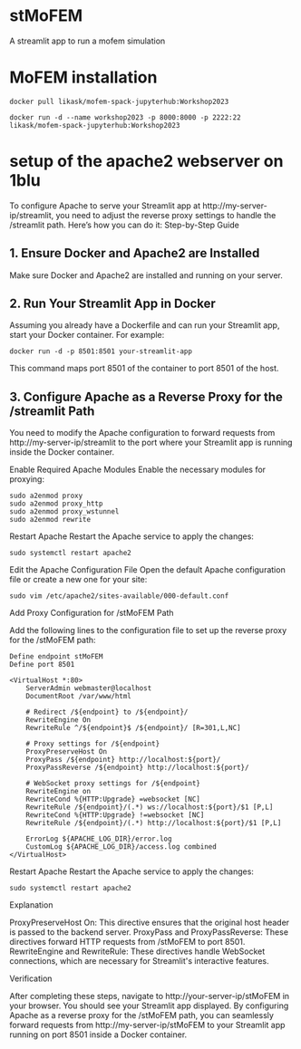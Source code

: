 # stMoFEM
A streamlit app to run a mofem simulation

# MoFEM installation

    docker pull likask/mofem-spack-jupyterhub:Workshop2023
    
    docker run -d --name workshop2023 -p 8000:8000 -p 2222:22 likask/mofem-spack-jupyterhub:Workshop2023

# setup of the apache2 webserver on 1blu
To configure Apache to serve your Streamlit app at http://my-server-ip/streamlit, you need to adjust the reverse proxy settings to handle the /streamlit path. Here’s how you can do it:
Step-by-Step Guide

## 1. Ensure Docker and Apache2 are Installed

Make sure Docker and Apache2 are installed and running on your server.
## 2. Run Your Streamlit App in Docker

Assuming you already have a Dockerfile and can run your Streamlit app, start your Docker container. For example:

    docker run -d -p 8501:8501 your-streamlit-app


This command maps port 8501 of the container to port 8501 of the host.

## 3. Configure Apache as a Reverse Proxy for the /streamlit Path

You need to modify the Apache configuration to forward requests from http://my-server-ip/streamlit to the port where your Streamlit app is running inside the Docker container.

Enable Required Apache Modules Enable the necessary modules for proxying:

    sudo a2enmod proxy
    sudo a2enmod proxy_http
    sudo a2enmod proxy_wstunnel
    sudo a2enmod rewrite

Restart Apache Restart the Apache service to apply the changes:

    sudo systemctl restart apache2

Edit the Apache Configuration File Open the default Apache configuration file or create a new one for your site:

    sudo vim /etc/apache2/sites-available/000-default.conf

Add Proxy Configuration for /stMoFEM Path 

Add the following lines to the configuration file to set up the reverse proxy for the /stMoFEM path:

    Define endpoint stMoFEM
    Define port 8501

    <VirtualHost *:80>
        ServerAdmin webmaster@localhost
        DocumentRoot /var/www/html

        # Redirect /${endpoint} to /${endpoint}/
        RewriteEngine On
        RewriteRule ^/${endpoint}$ /${endpoint}/ [R=301,L,NC]

        # Proxy settings for /${endpoint}
        ProxyPreserveHost On
        ProxyPass /${endpoint} http://localhost:${port}/
        ProxyPassReverse /${endpoint} http://localhost:${port}/

        # WebSocket proxy settings for /${endpoint}
        RewriteEngine on
        RewriteCond %{HTTP:Upgrade} =websocket [NC]
        RewriteRule /${endpoint}/(.*) ws://localhost:${port}/$1 [P,L]
        RewriteCond %{HTTP:Upgrade} !=websocket [NC]
        RewriteRule /${endpoint}/(.*) http://localhost:${port}/$1 [P,L]

        ErrorLog ${APACHE_LOG_DIR}/error.log
        CustomLog ${APACHE_LOG_DIR}/access.log combined
    </VirtualHost>

Restart Apache Restart the Apache service to apply the changes:

    sudo systemctl restart apache2


Explanation

ProxyPreserveHost On: This directive ensures that the original host header is passed to the backend server.
ProxyPass and ProxyPassReverse: These directives forward HTTP requests from /stMoFEM to port 8501.
RewriteEngine and RewriteRule: These directives handle WebSocket connections, which are necessary for Streamlit's interactive features.


Verification

After completing these steps, navigate to http://your-server-ip/stMoFEM in your browser. You should see your Streamlit app displayed.
By configuring Apache as a reverse proxy for the /stMoFEM path, you can seamlessly forward requests from http://my-server-ip/stMoFEM to your Streamlit app running on port 8501 inside a Docker container.
